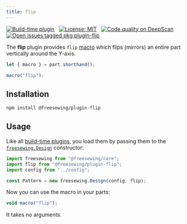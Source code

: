 ```yaml
---
title: flip
---
```


[![Build-time plugin](https://img.shields.io/badge/Type-build--time-purple.svg)](/plugins)
&nbsp;
[![License: MIT](https://img.shields.io/npm/l/@freesewing/plugin-flip.svg?label=License)](https://www.npmjs.com/package/@freesewing/plugin-flip)
&nbsp;
[![Code quality on DeepScan](https://deepscan.io/api/teams/2114/projects/2993/branches/23256/badge/grade.svg)](https://deepscan.io/dashboard#view=project&tid=2114&pid=2993&bid=23256)
&nbsp;
[![Open issues tagged pkg:plugin-flip](https://img.shields.io/github/issues/freesewing/freesewing/pkg:plugin-flip.svg?label=Issues)](https://github.com/freesewing/freesewing/issues?q=is%3Aissue+is%3Aopen+label%3Apkg%3Aplugin-flip)

The **flip** plugin provides `flip` [macro](//guides/plugins/macros/) which flips (mirrors) an entire part vertically around the Y-axis.

```js
let { macro } = part.shorthand();

macro("flip");
```

## Installation

```bash
npm install @freesewing/plugin-flip
```

## Usage

Like all [build-time plugins](/guides/plugins/#build-time-plugins), you load them 
by passing them to the [`freesewing.Design`](/reference/api#design) constructor:

```js
import freesewing from "@freesewing/core";
import flip from "@freesewing/plugin-flip";
import config from "../config";

const Pattern = new freesewing.Design(config, flip);
```

Now you can use the macro in your parts:

```js
void macro("flip");
```

It takes no arguments.
